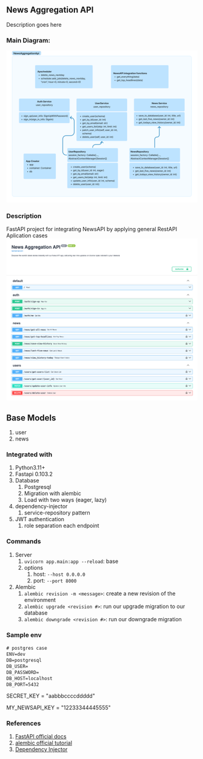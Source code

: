 ## News Aggregation API
Description goes here

### Main Diagram:
![alt text](diagram.png "Main Diagram")

### Description
FastAPI project for integrating NewsAPI by applying general RestAPI Aplication cases
![alt text](doc/image/openapi-docs.png "Swagger docs")

## Base Models
1. user
2. news

### Integrated with
1. Python3.11+
2. Fastapi 0.103.2
3. Database
   1. Postgresql
   2. Migration with alembic
   3. Load with two ways (eager, lazy)
4. dependency-injector
   1. service-repository pattern
5. JWT authentication
   1. role separation each endpoint


### Commands
1. Server
     1. `uvicorn app.main:app --reload`: base
     2. options
        1. host: `--host 0.0.0.0`
        2. port: `--port 8000`
2. Alembic
    1. `alembic revision -m <message>`: create a new revision of the environment
	2. `alembic upgrade <revision #>`: run our upgrade migration to our database
	3. `alembic downgrade <revision #>`: run our downgrade migration



### Sample env
```dotenv
# postgres case
ENV=dev
DB=postgresql
DB_USER=
DB_PASSWORD=
DB_HOST=localhost
DB_PORT=5432
```
SECRET_KEY = "aabbbccccddddd"

MY_NEWSAPI_KEY = "12233344445555"

### References
1. [FastAPI official docs](https://fastapi.tiangolo.com/)
2. [alembic official tutorial](https://alembic.sqlalchemy.org/en/latest/tutorial.html)
3. [Dependency Injector](https://python-dependency-injector.ets-labs.org/)

